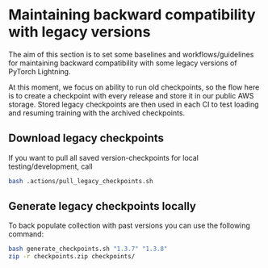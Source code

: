 # Maintaining backward compatibility with legacy versions

The aim of this section is to set some baselines and workflows/guidelines for maintaining backward compatibility with some legacy versions of PyTorch Lightning.

At this moment, we focus on ability to run old checkpoints, so the flow here is to create a checkpoint with every release and store it in our public AWS storage. Stored legacy checkpoints are then used in each CI to test loading and resuming training with the archived checkpoints.

## Download legacy checkpoints

If you want to pull all saved version-checkpoints for local testing/development, call

```bash
bash .actions/pull_legacy_checkpoints.sh
```

## Generate legacy checkpoints locally

To back populate collection with past versions you can use the following command:

```bash
bash generate_checkpoints.sh "1.3.7" "1.3.8"
zip -r checkpoints.zip checkpoints/
```
